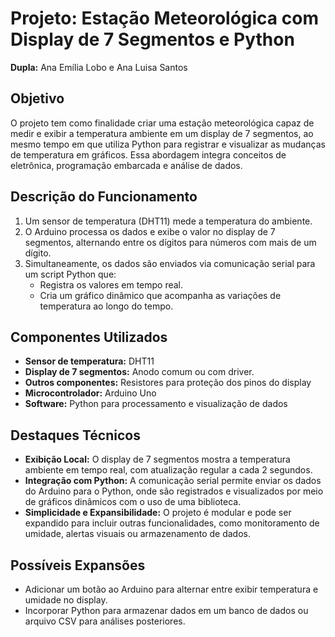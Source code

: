 # Projeto: Estação Meteorológica com Display de 7 Segmentos e Python

**Dupla:** Ana Emília Lobo e Ana Luisa Santos

## Objetivo
O projeto tem como finalidade criar uma estação meteorológica capaz de medir e exibir a temperatura ambiente em um display de 7 segmentos, ao mesmo tempo em que utiliza Python para registrar e visualizar as mudanças de temperatura em gráficos. Essa abordagem integra conceitos de eletrônica, programação embarcada e análise de dados.

## Descrição do Funcionamento
1. Um sensor de temperatura (DHT11) mede a temperatura do ambiente.
2. O Arduino processa os dados e exibe o valor no display de 7 segmentos, alternando entre os dígitos para números com mais de um dígito.
3. Simultaneamente, os dados são enviados via comunicação serial para um script Python que:
   - Registra os valores em tempo real.
   - Cria um gráfico dinâmico que acompanha as variações de temperatura ao longo do tempo.

## Componentes Utilizados
- **Sensor de temperatura:** DHT11  
- **Display de 7 segmentos:** Anodo comum ou com driver. 
- **Outros componentes:** Resistores para proteção dos pinos do display  
- **Microcontrolador:** Arduino Uno  
- **Software:** Python para processamento e visualização de dados  

## Destaques Técnicos
- **Exibição Local:** O display de 7 segmentos mostra a temperatura ambiente em tempo real, com atualização regular a cada 2 segundos.  
- **Integração com Python:** A comunicação serial permite enviar os dados do Arduino para o Python, onde são registrados e visualizados por meio de gráficos dinâmicos com o uso de uma biblioteca. 
- **Simplicidade e Expansibilidade:** O projeto é modular e pode ser expandido para incluir outras funcionalidades, como monitoramento de umidade, alertas visuais ou armazenamento de dados.  

## Possíveis Expansões
- Adicionar um botão ao Arduino para alternar entre exibir temperatura e umidade no display.  
- Incorporar Python para armazenar dados em um banco de dados ou arquivo CSV para análises posteriores.  
